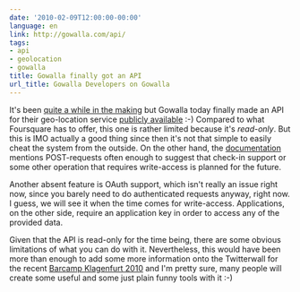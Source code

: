 ```yaml
---
date: '2010-02-09T12:00:00-00:00'
language: en
link: http://gowalla.com/api/
tags:
- api
- geolocation
- gowalla
title: Gowalla finally got an API
url_title: Gowalla Developers on Gowalla
---
```



It's been <a href="http://getsatisfaction.com/gowalla/topics/gowalla_api">quite a while in the making</a>&nbsp;but Gowalla today finally made an API for their geo-location service <a href="http://gowalla.com/blog/2010/02/announcing-the-gowalla-api/">publicly available</a> :-) Compared to what Foursquare has to offer, this one is rather limited because it&#39;s&nbsp;<em>read-only</em>. But this is IMO actually a good thing since then it&#39;s not that simple to easily cheat the system from the outside. On the other hand, the <a href="http://gowalla.com/api/docs">documentation</a> mentions POST-requests often enough to suggest that check-in support or some other operation that requires write-access is planned for the future.

<meta charset="utf-8" /><meta charset="utf-8" id="webkit-interchange-charset" /></p>

Another absent feature is OAuth support, which isn&#39;t really an issue right now, since you barely need to do authenticated requests anyway, right now. I guess, we will see it when the time comes for write-access. Applications, on the other side, require an application key in order to access any of the provided data.

Given that the API is read-only for the time being, there are some obvious limitations of what you can do with it. Nevertheless, this would have been more than enough to add some more information onto the Twitterwall for the recent <a href="http://www.barcamp.at/BarCamp_Klagenfurt_2010">Barcamp Klagenfurt 2010</a> and I&#39;m pretty sure, many people will create some useful and some just plain funny tools with it :-)
